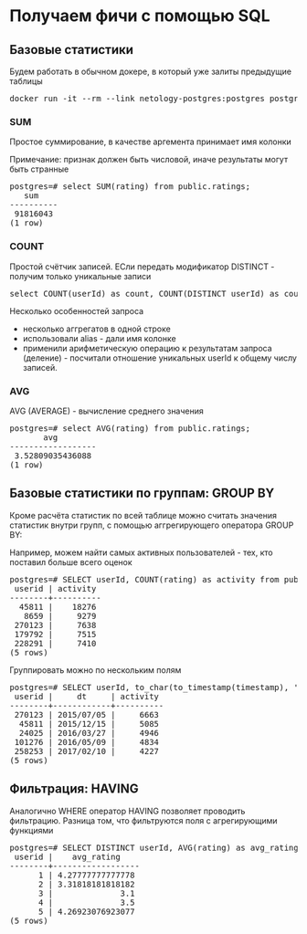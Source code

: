 # Получаем фичи с помощью SQL

## Базовые статистики

Будем работать в обычном докере, в который уже залиты предыдущие таблицы

<pre>
docker run -it --rm --link netology-postgres:postgres postgres psql -h postgres -U postgres
</pre>

### SUM

Простое суммирование, в качестве аргемента принимает имя колонки

Примечание: признак должен быть числовой, иначе результаты могут быть странные

<pre>
postgres=# select SUM(rating) from public.ratings;
   sum    
----------
 91816043
(1 row)
</pre>

### COUNT

Простой счётчик записей. ЕСли передать модификатор DISTINCT - получим только уникальные записи

<pre>
select COUNT(userId) as count, COUNT(DISTINCT userId) as count_distinct, COUNT(DISTINCT userId)/CAST(COUNT(userId) as float) unique_fraction from public.ratings;
</pre>

Несколько особенностей запроса

* несколько аггрегатов в одной строке
* использовали alias - дали имя колонке
* применили арифметическую операцию к результатам запроса (деление) - посчитали отношение уникальных userId к общему числу записей.

### AVG

AVG (AVERAGE) - вычисление среднего значения

<pre>
postgres=# select AVG(rating) from public.ratings;
       avg        
------------------
 3.52809035436088
(1 row)
</pre>

## Базовые статистики по группам: GROUP BY

Кроме расчёта статистик по всей таблице можно считать значения статистик внутри групп, с помощью аггрегирующего оператора GROUP BY:

Например, можем найти самых активных пользователей - тех, кто поставил больше всего оценок

<pre>
postgres=# SELECT userId, COUNT(rating) as activity from public.ratings GROUP BY userId ORDER BY activity DESC LIMIT 5;
 userid | activity 
--------+----------
  45811 |    18276
   8659 |     9279
 270123 |     7638
 179792 |     7515
 228291 |     7410
(5 rows)
</pre>

Группировать можно по нескольким полям

<pre>
postgres=# SELECT userId, to_char(to_timestamp(timestamp), 'YYYY/MM/DD') as dt, COUNT(rating) as activity from public.ratings GROUP BY 1,2 ORDER BY activity DESC LIMIT 5;
 userid |     dt     | activity 
--------+------------+----------
 270123 | 2015/07/05 |     6663
  45811 | 2015/12/15 |     5085
  24025 | 2016/03/27 |     4946
 101276 | 2016/05/09 |     4834
 258253 | 2017/02/10 |     4227
(5 rows)
</pre>

## Фильтрация: HAVING

Аналогично WHERE оператор HAVING позволяет проводить фильтрацию. Разница том, что фильтруются поля с агрегирующими функциями

<pre>
postgres=# SELECT DISTINCT userId, AVG(rating) as avg_rating FROM public.ratings GROUP BY userId HAVING AVG(rating) < 5 LIMIT 5;
 userid |    avg_rating    
--------+------------------
      1 | 4.27777777777778
      2 | 3.31818181818182
      3 |              3.1
      4 |              3.5
      5 | 4.26923076923077
(5 rows)

</pre>
